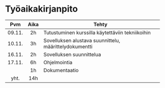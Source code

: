 # Työaikakirjanpito

| Pvm  | Aika | Tehty |
|:----:|:----:|-------|
|09.11.|2h|Tutustuminen kurssilla käytettäviin tekniikoihin|
|10.11.|3h|Sovelluksen alustava suunnittelu, määrittelydokumentti
|16.11.|2h|Sovelluksen suunnittelua
|17.11.|6h|Ohjelmointia
||1h|Dokumentaatio
|yht.|14h|
